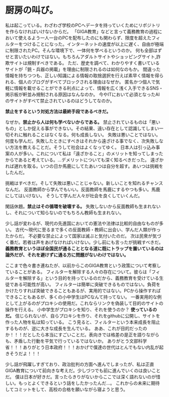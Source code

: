# 厨房の叫び。
私は起こっている。わざわざ学校のPCへデータを持っていくためにリポジトリを作らなければいけないからだ。
「GIGA教育」などと言って義務教育の過程において使えるよう一人一台のPCを配布したのにも関わらず、限度を超えたフィルターをつけることになった。インターネットの速度が以上に遅く、自由が極端に制限されたPC。そんな環境下で、一体何を学べるというのか。
何も全部はずせと言いたいわけではない。もちろんアダルトサイトやショッピングサイト,詐欺サイトは規制すべきである。
ただ、歴史を調べて、わかりやすく書いているサイトが「銃・兵器の掲載」を理由に制限されるのは如何なのもか。
間違った情報を持ちつつも、正しい知識による情報の取捨選択を行えば素早く情報を得られる、個人のブログがすべてブロックされる理由はなぜか。
匿名かつ個人で気軽に情報を載せることができる利点によって、情報を広く浅く入手できるSNS・掲示板が軒並み規制される原因はなんなのか。
今やITにおいて必須となったAIのサイトがすべて禁止されているのはどうしてなのか。

**禁止をするという対処方法は最終手段であるべきだ。**

なぜか。**禁止から人は何も学べないからである。** 
禁止されているものは「悪いもの」としか捉える事ができない。その結果、遠い存在として認識してしまい一切それに触れることはなくなる。何も成長しない。
失敗は悪いことではない。何度も学んだ。失敗したときにすべきはそれから遠ざける事でなく、次失敗しない方法を教えることだ。そうして社会はよくなってゆく。
日本人は引っ込み事案の人が多い。これについて私は「遠ざかること」のメリットを知ってしまったからであると考えている。...デメリットについても深く知るべきだった。
遠ざかれば遅れを取る。いつの日か馬鹿にしてたあいつは自分を超す。あいつは挑戦をしたんだ。

挑戦はすべきだ。そして失敗は悪いことじゃない。新しいことを知れるチャンスなんだ。
反面教師から学んでもいい。反面教師を馬鹿にするやつも多い。馬鹿にしてはいけない。
そうして学んだ人々が社会を良くしていくんだ。

閑話休題。**禁止はその循環を破壊する。** 失敗しないから反面教師も生まれないし、それについて知らないのでもちろん教師も生まれない。

少し話が変わるが、現代の先進国においての憲法や法律は比較的自由なものが多い。
古代～現代に至るまで多くの反面教師・教師に出会い、学んだ人類が作ったからだ。
不必要な禁止によって国家は滅ぶと気付いたのだ。
次は民衆が気づく番だ。若者は声をあげなければいけない。少し前にも言ったが挑戦すべきだ。
**義務教育というほぼ全国民が通ることとなる道に既にトラップを置いているのは論外だが、それを避けずに通る方に問題がないわけではない。**

ここまで色々書き連ねたが、以前からこのGIGA教育という政策について考察していることがある。
フィルターを解除する人々の存在について。彼らは「フィルターを解除する」という目的を持っているのだから、義務教育を受けている生徒である可能性が高い。
フィルターは簡単に突破できるものではない。負荷をかけたりすれば突破できることもあるが、実用的ではない。PCから操作すればできることもあるが、多くの小中学生はPCなんて持ってない。
一番実用的な例として上がるのがプロキシの使用だ。これならリンクを偽装して目的のサイトの操作を行える。
小中学生がプロキシを知り、それを使うのか？ **使っているのだ。** 信じられないが、自らプロキシを作り、それをgithubに公開し、サイトを作った人物を私は知っている。
こう見ると、フィルターという本来成長を阻止するものが、逆に大きな成長を生んでいる。
ああ、これが目的だったのか！！！だとしたら本当にすごいことだ。表向きでは格差の是正を語りながらも、矛盾した行動を平気で行っているではないか。
ありがとう文部科学省！！！ありがとう日本政府！！！おかげで僕達の世代はとんでもない内乱が起きそうだよ！！！

少し話が飛躍しすぎており、政治批判の方面へ進んでしまったが、私は正直GIGA教育について前向きな考えだ。少しづつでも前に進んでいくのは良いことだ。
僕は日本が好きだ。言ったらきりがないからここでは深く語れないのが惜しい。もっとよくできるという話をしたかったんだ...。
これからの未来に期待してコミットをして、高校の合格を願いながら寝ようと思う。
